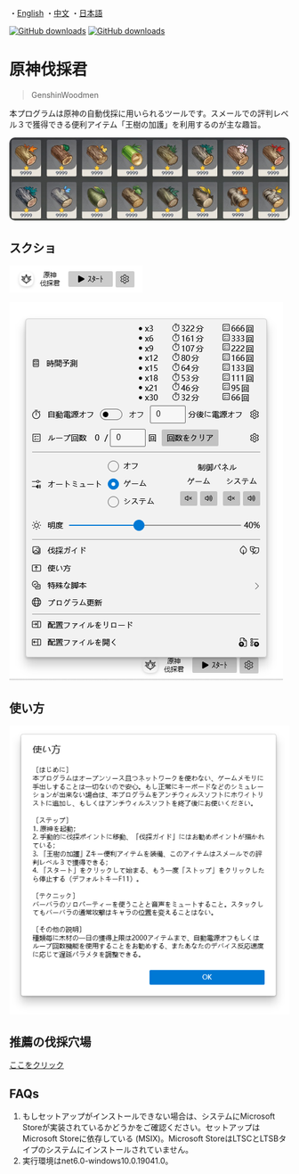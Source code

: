 ・[English](README.en.md) ・[中文](README.md) ・[日本語](README.jp.md)

[![GitHub downloads](https://img.shields.io/github/downloads/emako/genshin-woodmen/total)](https://github.com/emako/genshin-woodmen/releases)
[![GitHub downloads](https://img.shields.io/github/downloads/emako/genshin-woodmen/latest/total)](https://github.com/emako/genshin-woodmen/releases)

# 原神伐採君

> GenshinWoodmen

本プログラムは原神の自動伐採に用いられるツールです。スメールでの評判レベル３で獲得できる便利アイテム「王樹の加護」を利用するのが主な趣旨。

<img src="assets/image_kanyu.jpg" style="zoom:100%;border 0px solid white;border-radius:10px" />

## スクショ

![](assets/image1.jp.png)

![](assets/image2.jp.png)



## 使い方

![](assets/image3.jp.png)

## 推薦の伐採穴場

[ここをクリック](src/GenshinWoodmen/Resources/Guides)

## FAQs

1. もしセットアップがインストールできない場合は、システムにMicrosoft Storeが実装されているかどうかをご確認ください。セットアップはMicrosoft Storeに依存している (MSIX)。Microsoft StoreはLTSCとLTSBタイプのシステムにインストールされていません。
2. 実行環境はnet6.0-windows10.0.19041.0。


